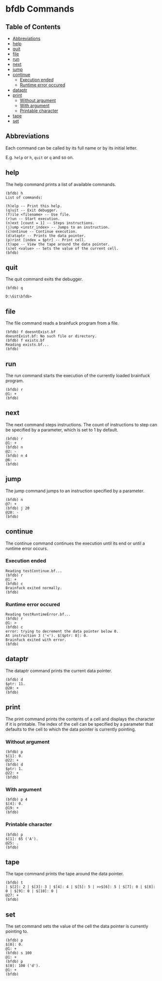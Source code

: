 # bfdb Commands

## Table of Contents

- [Abbreviations](#abbreviations)
- [help](#help)
- [quit](#quit)
- [file](#file)
- [run](#run)
- [next](#next)
- [jump](#jump)
- [continue](#continue)
    - [Execution ended](#execution-ended)
    - [Runtime error occured](#runtime-error-occured)
- [dataptr](#dataptr)
- [print](#print)
    - [Without argument](#without-argument)
    - [With argument](#with-argument)
    - [Printable character](#printable-character)
- [tape](#tape)
- [set](#set)

## Abbreviations

Each command can be called by its full name or by its initial letter.

E.g. `help` or `h`, `quit` or `q` and so on.

## help

The help command prints a list of available commands.

```console
(bfdb) h
List of commands:

(h)elp -- Print this help.
(q)uit -- Exit debugger.
(f)ile <filename> -- Use file.
(r)un -- Start execution.
(n)ext [count = 1] -- Steps instructions.
(j)ump <instr_index> -- Jumps to an instruction.
(c)ontinue -- Continue execution.
(d)ataptr -- Prints the data pointer.
(p)rint [index = $ptr] -- Print cell.
(t)ape -- View the tape around the data pointer.
(s)et <value> -- Sets the value of the current cell.
(bfdb)
```

## quit

The quit command exits the debugger.

```console
(bfdb) q

D:\Git\bfdb>
```

## file

The file command reads a brainfuck program from a file.

```console
(bfdb) f doesntExist.bf
doesntExist.bf: No such file or directory.
(bfdb) f exists.bf
Reading exists.bf...
(bfdb)
```

## run

The run command starts the execution of the currently loaded brainfuck program.

```console
(bfdb) r
@1: +
(bfdb)
```

## next

The next command steps instructions.
The count of instructions to step can be specified by a parameter, which is set to 1 by default.

```console
(bfdb) r
@1: +
(bfdb) n
@2: -
(bfdb) n 4
@6: -
(bfdb)
```

## jump

The jump command jumps to an instruction specified by a parameter.

```console
(bfdb) n
@7: +
(bfdb) j 20
@20: -
(bfdb)
```

## continue

The continue command continues the execution until its end or until a runtime error occurs.

### Execution ended

```console
Reading testContinue.bf...
(bfdb) r
@1: +
(bfdb) c
Brainfuck exited normally.
(bfdb)
```

### Runtime error occured

```console
Reading testRuntimeError.bf...
(bfdb) r
@1: >
(bfdb) c
error: trying to decrement the data pointer below 0.
At instruction 3 ('<'). $[$ptr: 0]: 0.
Brainfuck exited with error.
(bfdb)
```

## dataptr

The dataptr command prints the current data pointer.

```console
(bfdb) d
$ptr: 11.
@20: +
(bfdb)
```

## print

The print command prints the contents of a cell and displays the character if it is printable.
The index of the cell can be specified by a parameter that defaults to the cell to which the data pointer is currently pointing.

### Without argument

```console
(bfdb) p
$[1]: 0.
@22: +
(bfdb) d
$ptr: 1.
@22: +
(bfdb)
```

### With argument

```console
(bfdb) p 4
$[4]: 0.
@19: +
(bfdb)
```

### Printable character

```console
(bfdb) p
$[1]: 65 ('A').
@25: .
(bfdb)
```

## tape

The tape command prints the tape around the data pointer.

```console
(bfdb) t
| $[2]: 2 | $[3]: 3 | $[4]: 4 | $[5]: 5 | >>$[6]: 5 | $[7]: 0 | $[8]: 0 | $[9]: 0 | $[10]: 0 |
@27: +
(bfdb)
```

## set

The set command sets the value of the cell the data pointer is currently pointing to.

```console
(bfdb) p
$[0]: 0.
@1: +
(bfdb) s 100
@1: +
(bfdb) p
$[0]: 100 ('d').
@1: +
(bfdb)
```